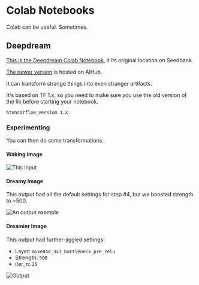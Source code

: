 # Colab Notebooks

Colab can be useful.  Sometimes.

## Deepdream

[This is the Deepdream Colab Notebook](https://research.google.com/seedbank/seed/deepdream), it its original location on Seedbank.

[The newer version](https://aihub.cloud.google.com/p/products%2Ff9e8fc11-ad0f-410a-bebe-2482066ce570) is hosted on AIHub.

It can transform strange things into even stranger artifacts.

It's based on TF 1.x, so you need to make sure you use the old version of the lib before starting your notebook.

```
%tensorflow_version 1.x
```

### Experimenting

You can then do some transformations.


#### Waking Image

![This input](https://user-images.githubusercontent.com/38859656/78388122-78d1dc00-75ae-11ea-819b-626d608970ee.jpg)


#### Dreamy Image

This output had all the default settings for step #4, but we boosted strength to ~500.

![An output example](https://user-images.githubusercontent.com/38859656/78389969-bf750580-75b1-11ea-8ef4-9b295657588a.jpeg)

#### Dreamier Image

This output had further-jiggled settings:

- Layer: `mixed4d_3x3_bottleneck_pre_relu`
- Strength: `500`
- iter_n: `25`

![Output](https://user-images.githubusercontent.com/38859656/78391770-04e70200-75b5-11ea-8451-06236a9036c2.jpeg)
